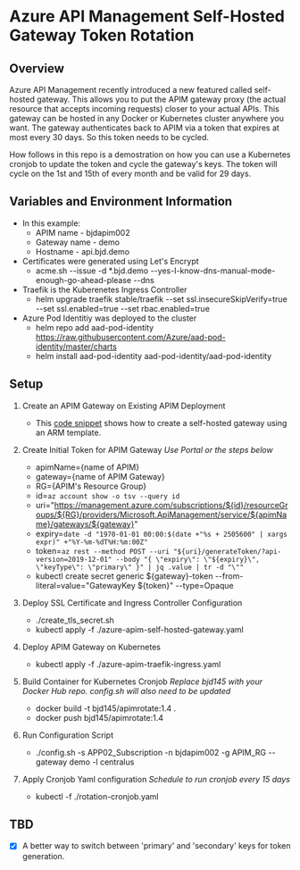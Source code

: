 # Azure API Management Self-Hosted Gateway Token Rotation
## Overview
Azure API Management recently introduced a new featured called self-hosted gateway. This allows you to put the APIM gateway proxy (the actual resource that accepts incoming requests) closer to your actual APIs.  This gateway can be hosted in any Docker or Kubernetes cluster anywhere you want.  The gateway authenticates back to APIM via a token that expires at most every 30 days. So this token needs to be cycled. 

How follows in this repo is a demostration on how you can use a Kubernetes cronjob to update the token and cycle the gateway's keys.  The token will cycle on the 1st and 15th of every month and be valid for 29 days. 

## Variables and Environment Information 
* In this example:
    * APIM name - bjdapim002
    * Gateway name - demo
    * Hostname - api.bjd.demo 
* Certificates were generated using Let's Encrypt
    * acme.sh --issue -d *.bjd.demo --yes-I-know-dns-manual-mode-enough-go-ahead-please --dns 
* Traefik is the Kuberenetes Ingress Controller
    * helm upgrade traefik stable/traefik --set ssl.insecureSkipVerify=true --set ssl.enabled=true --set rbac.enabled=true
* Azure Pod Identitiy was deployed to the cluster 
    * helm repo add aad-pod-identity https://raw.githubusercontent.com/Azure/aad-pod-identity/master/charts
    * helm install aad-pod-identity aad-pod-identity/aad-pod-identity

## Setup
1. Create an APIM Gateway on Existing APIM Deployment
    * This [code snippet](https://gist.github.com/briandenicola/3f5cce6eb6787ee4fde621c32a1ffc4b) shows how to create a self-hosted gateway using an ARM template.

2. Create Initial Token for APIM Gateway 
_Use Portal or the steps below_
    * apimName={name of APIM}
    * gateway={name of APIM Gateway}
    * RG={APIM's Resource Group}
    * id=`az account show -o tsv --query id`
    * uri="https://management.azure.com/subscriptions/${id}/resourceGroups/${RG}/providers/Microsoft.ApiManagement/service/${apimName}/gateways/${gateway}"
    * expiry=`date -d "1970-01-01 00:00:$(date +"%s + 2505600" | xargs expr)" +"%Y-%m-%dT%H:%m:00Z"`
    * token=`az rest --method POST --uri "${uri}/generateToken/?api-version=2019-12-01" --body "{ \"expiry\": \"${expiry}\", \"keyType\": \"primary\" }" | jq .value | tr -d "\"" `
    * kubectl create secret generic ${gateway}-token --from-literal=value="GatewayKey ${token}" --type=Opaque

3. Deploy SSL Certificate and Ingress Controller Configuration 
    * ./create_tls_secret.sh 
    * kubectl apply -f ./azure-apim-self-hosted-gateway.yaml

4. Deploy APIM Gateway on Kubernetes
    * kubectl apply -f ./azure-apim-traefik-ingress.yaml

5. Build Container for Kubernetes Cronjob
_Replace bjd145 with your Docker Hub repo. config.sh will also need to be updated_
    * docker build -t bjd145/apimrotate:1.4 .
    * docker push bjd145/apimrotate:1.4

6. Run Configuration Script
    * ./config.sh -s APP02_Subscription -n bjdapim002 -g APIM_RG --gateway demo -l centralus

7. Apply Cronjob Yaml configuration 
_Schedule to run cronjob every 15 days_
    * kubectl -f ./rotation-cronjob.yaml

## TBD
- [X] A better way to switch between 'primary' and 'secondary' keys for token generation.  